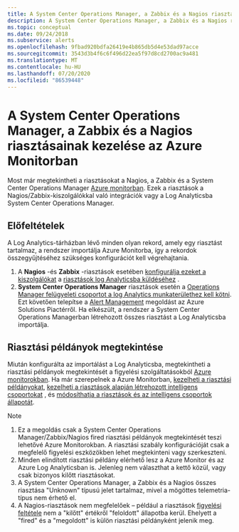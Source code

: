```yaml
---
title: A System Center Operations Manager, a Zabbix és a Nagios riasztásainak kezelése az Azure Monitorban
description: A System Center Operations Manager, a Zabbix és a Nagios riasztásainak kezelése az Azure Monitorban
ms.topic: conceptual
ms.date: 09/24/2018
ms.subservice: alerts
ms.openlocfilehash: 9fbad920bdfa26419e4b865db5d4e53dad97acce
ms.sourcegitcommit: 3543d3b4f6c6f496d22ea5f97d8cd2700ac9a481
ms.translationtype: MT
ms.contentlocale: hu-HU
ms.lasthandoff: 07/20/2020
ms.locfileid: "86539448"
---
```

# <a name="manage-alerts-from-system-center-operations-manager-zabbix-and-nagios-in-azure-monitor"></a>A System Center Operations Manager, a Zabbix és a Nagios riasztásainak kezelése az Azure Monitorban

Most már megtekintheti a riasztásokat a Nagios, a Zabbix és a System Center Operations Manager [Azure monitorban](https://aka.ms/azure-alerts-overview). Ezek a riasztások a Nagios/Zabbix-kiszolgálókkal való integrációk vagy a Log Analyticsba System Center Operations Manager. 

## <a name="prerequisites"></a>Előfeltételek
A Log Analytics-tárházban lévő minden olyan rekord, amely egy riasztást tartalmaz, a rendszer importálja Azure Monitorba, így a rekordok összegyűjtéséhez szükséges konfigurációt kell végrehajtania.
1. A **Nagios** -és **Zabbix** -riasztások esetében [konfigurálja ezeket a kiszolgálókat](../learn/quick-collect-linux-computer.md) a [riasztások log Analyticsba küldéséhez](./data-sources-custom-logs.md?toc=/azure/azure-monitor/toc.json) .
1. **System Center Operations Manager** riasztások esetén a [Operations Manager felügyeleti csoportot a log Analytics munkaterülethez kell kötni](./om-agents.md). Ezt követően telepítse a [Alert Management](./alert-management-solution.md) megoldást az Azure Solutions Piactérről. Ha elkészült, a rendszer a System Center Operations Managerban létrehozott összes riasztást a Log Analyticsba importálja.

## <a name="view-your-alert-instances"></a>Riasztási példányok megtekintése
Miután konfigurálta az importálást a Log Analyticsba, megtekintheti a riasztási példányok megtekintését a figyelési szolgáltatásokból [Azure monitorokban](https://aka.ms/azure-alerts-overview). Ha már szerepelnek a Azure Monitorban, [kezelheti a riasztási példányokat](https://aka.ms/managing-alert-instances), [kezelheti a riasztások alapján létrehozott intelligens csoportokat](https://aka.ms/managing-smart-groups) , és [módosíthatja a riasztások és az intelligens csoportok állapotát](https://aka.ms/managing-alert-smart-group-states).

> [!NOTE]
>  1. Ez a megoldás csak a System Center Operations Manager/Zabbix/Nagios fired riasztási példányok megtekintését teszi lehetővé Azure Monitorokban. A riasztási szabály konfigurációját csak a megfelelő figyelési eszközökben lehet megtekinteni vagy szerkeszteni. 
>  1. Minden elindított riasztási példány elérhető lesz a Azure Monitor és az Azure Log Analyticsban is. Jelenleg nem választhat a kettő közül, vagy csak bizonyos kilőtt riasztásokat.
>  1. A System Center Operations Manager, a Zabbix és a Nagios összes riasztása "Unknown" típusú jelet tartalmaz, mivel a mögöttes telemetria-típus nem érhető el.
>  1. A Nagios-riasztások nem megfelelőek – például a riasztások [figyelési feltétele](https://aka.ms/azure-alerts-overview) nem a "kilőtt" értékről "feloldott" állapotba kerül. Ehelyett a "fired" és a "megoldott" is külön riasztási példányként jelenik meg. 
